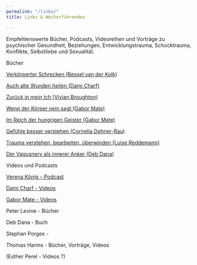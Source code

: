 ```yaml
---
permalink: "/links/"
title: Links & Weiterführendes

---
```

Empfehlenswerte Bücher, Podcasts, Videoreihen und Vorträge zu psychischer Gesundheit,  Beziehungen, Entwicklungstrauma, Schocktrauma, Konflikte, Selbstliebe und Sexualität.

Bücher

[Verkörperter Schrecken (Bessel van der Kolk)](https://www.amazon.de/Verk%C3%B6rperter-Schrecken-Traumaspuren-Gehirn-K%C3%B6rper/dp/3944476131)

[Auch alte Wunden heilen (Dami Charf)](https://www.amazon.de/Auch-alte-Wunden-k%C3%B6nnen-heilen-ebook/dp/B077C3WLBJ/ref=sr_1_1?__mk_de_DE=%C3%85M%C3%85%C5%BD%C3%95%C3%91&crid=2SOCU5QZ8HYP&keywords=dami+charf&qid=1669664572&s=digital-text&sprefix=dami+charf%2Cdigital-text%2C93&sr=1-1)

[Zurück in mein Ich (Vivian Broughton)](https://www.amazon.de/Zur%C3%BCck-mein-Ich-Handbuch-Traumaheilung/dp/3466346339/ref=sr_1_1?__mk_de_DE=%C3%85M%C3%85%C5%BD%C3%95%C3%91&crid=1A7GGEUJQASE7&keywords=zur%C3%BCck+in+mein+ich&qid=1669664274&s=books&sprefix=zur%C3%BCck+in+mein+ich%2Cstripbooks%2C82&sr=1-1)

[Wenn der Körper nein sagt (Gabor Mate)](https://www.amazon.de/Wenn-K%C3%B6rper-nein-sagt-Internationaler/dp/3962571744/ref=sr_1_10?__mk_de_DE=%C3%85M%C3%85%C5%BD%C3%95%C3%91&crid=XTSSE2EE9B09&keywords=gabor+mate&qid=1669664338&s=books&sprefix=gabor+mate%2Cstripbooks%2C88&sr=1-10)

[Im Reich der hungrigen Geister (Gabor Mate)](https://www.amazon.de/gp/product/B095J2NPP8/ref=dbs_a_def_rwt_bibl_vppi_i2)

[Gefühle besser verstehen (Cornelia Dehner-Rau)](https://www.amazon.de/Gef%C3%BChle-besser-verstehen-entstehen-st%C3%A4rken/dp/3442177820/ref=sr_1_10?__mk_de_DE=%C3%85M%C3%85%C5%BD%C3%95%C3%91&crid=3P1ELJ8RULBPU&keywords=Luise+Reddemann&qid=1669665587&s=books&sprefix=luise+reddemann%2Cstripbooks%2C97&sr=1-10)

[Trauma verstehen, bearbeiten, überwinden (Luise Reddemann)](https://www.amazon.de/Trauma-verstehen-bearbeiten-%C3%BCberwinden-%C3%9Cbungsbuch/dp/3432111045/ref=sr_1_1?__mk_de_DE=%C3%85M%C3%85%C5%BD%C3%95%C3%91&crid=3P1ELJ8RULBPU&keywords=Luise+Reddemann&qid=1669665462&s=books&sprefix=luise+reddemann%2Cstripbooks%2C97&sr=1-1)

[Der Vagusnerv als innerer Anker (Deb Dana)](https://www.amazon.de/Vagus-Nerv-als-innerer-Anker-Selbstheilungskr%C3%A4fte/dp/3466347866/ref=sr_1_2?qid=1669666201&refinements=p_27%3ADeb+Dana&s=books&sr=1-2&text=Deb+Dana)

Videos und Podcasts

[Verena König – Podcast](https://verenakoenig.de/blog-und-podcast)

[Dami Charf - Videos](https://www.youtube.com/c/DamiCharf/videos)

[Gabor Mate - Videos](https://www.youtube.com/watch?v=UI6C3ahHpnc)

Peter Levine - Bücher

Deb Dana - Buch

Stephan Porges -

Thomas Harms - Bücher, Vorträge, Videos

(Esther Perel - Videos ?)